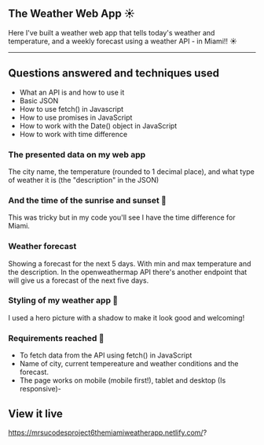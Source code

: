 ## The Weather Web App :sunny: 

Here I've built a weather web app that tells today's weather and temperature, and a weekly forecast using a weather API - in Miami!! :sunny:

---

## Questions answered and techniques used

- What an API is and how to use it
- Basic JSON
- How to use fetch() in Javascript
- How to use promises in JavaScript
- How to work with the Date() object in JavaScript
- How to work with time difference


### The presented data on my web app

The city name, the temperature (rounded to 1 decimal place), and what type of weather it is (the "description" in the JSON)

### And the time of the sunrise and sunset 🌇

This was tricky but in my code you'll see I have the time difference for Miami. 

###  Weather forecast

Showing a forecast for the next 5 days. With min and max temperature and the description.
In the openweathermap API there's another endpoint that will give us a forecast of the next five days.

### Styling of my weather app 🎨

I used a hero picture with a shadow to make it look good and welcoming!

### Requirements reached 🧪

- To fetch data from the API using fetch() in JavaScript 
- Name of city, current tempereature and weather conditions and the forecast. 
- The page works on mobile (mobile first!), tablet and desktop (Is responsive)- 

## View it live

https://mrsucodesproject6themiamiweatherapp.netlify.com/?
